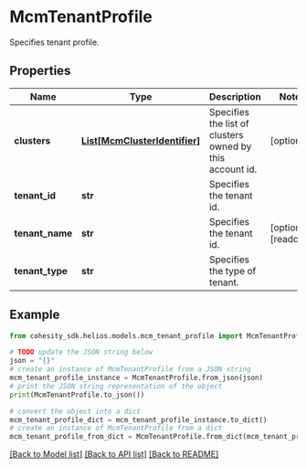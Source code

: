 # McmTenantProfile

Specifies tenant profile.

## Properties

Name | Type | Description | Notes
------------ | ------------- | ------------- | -------------
**clusters** | [**List[McmClusterIdentifier]**](McmClusterIdentifier.md) | Specifies the list of clusters owned by this account id. | [optional] 
**tenant_id** | **str** | Specifies the tenant id. | 
**tenant_name** | **str** | Specifies the tenant id. | [optional] [readonly] 
**tenant_type** | **str** | Specifies the type of tenant. | 

## Example

```python
from cohesity_sdk.helios.models.mcm_tenant_profile import McmTenantProfile

# TODO update the JSON string below
json = "{}"
# create an instance of McmTenantProfile from a JSON string
mcm_tenant_profile_instance = McmTenantProfile.from_json(json)
# print the JSON string representation of the object
print(McmTenantProfile.to_json())

# convert the object into a dict
mcm_tenant_profile_dict = mcm_tenant_profile_instance.to_dict()
# create an instance of McmTenantProfile from a dict
mcm_tenant_profile_from_dict = McmTenantProfile.from_dict(mcm_tenant_profile_dict)
```
[[Back to Model list]](../README.md#documentation-for-models) [[Back to API list]](../README.md#documentation-for-api-endpoints) [[Back to README]](../README.md)


